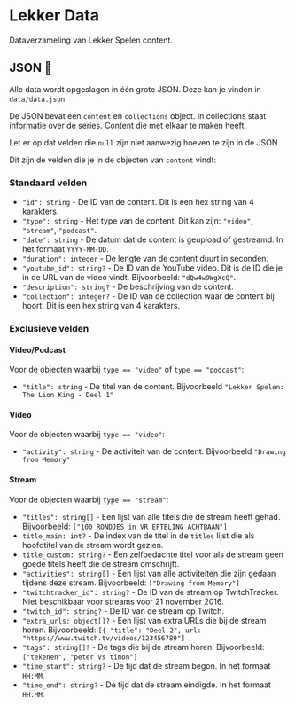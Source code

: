 # Lekker Data

Dataverzameling van Lekker Spelen content.

## JSON 🎈

Alle data wordt opgeslagen in één grote JSON. Deze kan je vinden in `data/data.json`.

De JSON bevat een `content` en `collections` object. In collections staat informatie over de series. Content die met elkaar te maken heeft.

Let er op dat velden die `null` zijn niet aanwezig hoeven te zijn in de JSON.

Dit zijn de velden die je in de objecten van `content` vindt:

### Standaard velden

* `"id": string` - De ID van de content. Dit is een hex string van 4 karakters.
* `"type": string` - Het type van de content. Dit kan zijn: `"video"`, `"stream"`, `"podcast"`.
* `"date": string` - De datum dat de content is geupload of gestreamd. In het formaat `YYYY-MM-DD`.
* `"duration": integer` - De lengte van de content duurt in seconden.
* `"youtube_id": string?` - De ID van de YouTube video. Dit is de ID die je in de URL van de video vindt. Bijvoorbeeld: `"dQw4w9WgXcQ"`.
* `"description": string?` - De beschrijving van de content.
* `"collection": integer?` - De ID van de collection waar de content bij hoort. Dit is een hex string van 4 karakters.

### Exclusieve velden


#### Video/Podcast

Voor de objecten waarbij `type == "video"` of `type == "podcast"`:

* `"title": string` - De titel van de content. Bijvoorbeeld `"Lekker Spelen: The Lion King - Deel 1"`

#### Video

Voor de objecten waarbij `type == "video"`:

* `"activity": string` - De activiteit van de content. Bijvoorbeeld `"Drawing from Memory"`

#### Stream

Voor de objecten waarbij `type == "stream"`:

* `"titles": string[]` - Een lijst van alle titels die de stream heeft gehad. Bijvoorbeeld: `["100 RONDJES in VR EFTELING ACHTBAAN"]`
* `title_main: int?` - De index van de titel in de `titles` lijst die als hoofdtitel van de stream wordt gezien.
* `title_custom: string?` - Een zelfbedachte titel voor als de stream geen goede titels heeft die de stream omschrijft.
* `"activities": string[]` - Een lijst van alle activiteiten die zijn gedaan tijdens deze stream. Bijvoorbeeld: `["Drawing from Memory"]`
* `"twitchtracker_id": string?` - De ID van de stream op TwitchTracker. Niet beschikbaar voor streams voor 21 november 2016.
* `"twitch_id": string?` - De ID van de stream op Twitch.
* `"extra_urls: object[]?` - Een lijst van extra URLs die bij de stream horen. Bijvoorbeeld: `[{ "title": "Deel 2", url: "https://www.twitch.tv/videos/123456789"]`
* `"tags": string[]?` - De tags die bij de stream horen. Bijvoorbeeld: `["tekenen", "peter vs timon"]`
* `"time_start": string?` - De tijd dat de stream begon. In het formaat `HH:MM`.
* `"time_end": string?` - De tijd dat de stream eindigde. In het formaat `HH:MM`.